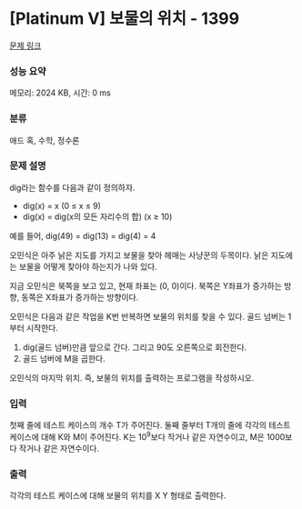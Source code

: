 # [Platinum V] 보물의 위치 - 1399 

[문제 링크](https://www.acmicpc.net/problem/1399) 

### 성능 요약

메모리: 2024 KB, 시간: 0 ms

### 분류

애드 혹, 수학, 정수론

### 문제 설명

<p>dig라는 함수를 다음과 같이 정의하자.</p>

<ul>
	<li>dig(x) = x (0 ≤ x ≤ 9)</li>
	<li>dig(x) = dig(x의 모든 자리수의 합) (x ≥ 10)</li>
</ul>

<p>예를 들어, dig(49) = dig(13) = dig(4) = 4</p>

<p>오민식은 아주 낡은 지도를 가지고 보물을 찾아 헤매는 사냥꾼의 두목이다. 낡은 지도에는 보물을 어떻게 찾아야 하는지가 나와 있다.</p>

<p>지금 오민식은 북쪽을 보고 있고, 현재 좌표는 (0, 0)이다. 북쪽은 Y좌표가 증가하는 방향, 동쪽은 X좌표가 증가하는 방향이다.</p>

<p>오민식은 다음과 같은 작업을 K번 반복하면 보물의 위치를 찾을 수 있다. 골드 넘버는 1부터 시작한다.</p>

<ol>
	<li>dig(골드 넘버)만큼 앞으로 간다. 그리고 90도 오른쪽으로 회전한다.</li>
	<li>골드 넘버에 M을 곱한다.</li>
</ol>

<p>오민식의 마지막 위치. 즉, 보물의 위치를 출력하는 프로그램을 작성하시오.</p>

### 입력 

 <p>첫째 줄에 테스트 케이스의 개수 T가 주어진다. 둘째 줄부터 T개의 줄에 각각의 테스트 케이스에 대해  K와 M이 주어진다. K는 10<sup>9</sup>보다 작거나 같은 자연수이고, M은 1000보다 작거나 같은 자연수이다.</p>

### 출력 

 <p>각각의 테스트 케이스에 대해 보물의 위치를 X Y 형태로 출력한다.</p>

